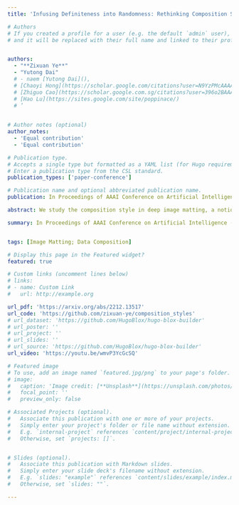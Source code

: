 ```yaml
---
title: 'Infusing Definiteness into Randomness: Rethinking Composition Styles for Deep Image Matting'

# Authors
# If you created a profile for a user (e.g. the default `admin` user), write the username (folder name) here
# and it will be replaced with their full name and linked to their profile.


authors:
  - "**Zixuan Ye**"
  - "Yutong Dai"  
  # - naem [Yutong Dai](),
  # [Chaoyi Hong](https://scholar.google.com/citations?user=N9YzPMcAAAAJ&hl=zh-CN),
  # [Zhiguo Cao](https://scholar.google.com.sg/citations?user=396o2BAAAAAJ&hl=zh-CN),
  # [Hao Lu](https://sites.google.com/site/poppinace/)
  # ’
  

# Author notes (optional)
author_notes:
  - 'Equal contribution'
  - 'Equal contribution'

# Publication type.
# Accepts a single type but formatted as a YAML list (for Hugo requirements).
# Enter a publication type from the CSL standard.
publication_types: ['paper-conference']

# Publication name and optional abbreviated publication name.
publication: In Proceedings of AAAI Conference on Artificial Intelligence (AAAI 2023)

abstract: We study the composition style in deep image matting, a notion that characterizes a data generation flow on how to exploit limited foregrounds and random backgrounds to form a training dataset. Prior art executes this flow in a completely random manner by simply going through the foreground pool or by optionally combining two foregrounds before foreground-background composition. In this work, we first show that naive foreground combination can be problematic and therefore derive an alternative formulation to reasonably combine foregrounds. Our second contribution is an observation that matting performance can benefit from a certain occurrence frequency of combined foregrounds and their associated source foregrounds during training. Inspired by this, we introduce a novel composition style that binds the source and combined foregrounds in a definite triplet. In addition, we also find that different orders of foreground combination lead to different foreground patterns, which further inspires a quadruplet-based composition style. Results under controlled experiments on four matting baselines show that our composition styles outperform existing ones and invite consistent performance improvement on both composited and real-world datasets. 

summary: In Proceedings of AAAI Conference on Artificial Intelligence (AAAI 2023)


tags: [Image Matting; Data Composition]

# Display this page in the Featured widget?
featured: true

# Custom links (uncomment lines below)
# links:
# - name: Custom Link
#   url: http://example.org

url_pdf: 'https://arxiv.org/abs/2212.13517'
url_code: 'https://github.com/zixuan-ye/composition_styles'
# url_dataset: 'https://github.com/HugoBlox/hugo-blox-builder'
# url_poster: ''
# url_project: ''
# url_slides: ''
# url_source: 'https://github.com/HugoBlox/hugo-blox-builder'
url_video: 'https://youtu.be/wmvP3YcGcSQ'

# Featured image
# To use, add an image named `featured.jpg/png` to your page's folder.
# image:
#   caption: 'Image credit: [**Unsplash**](https://unsplash.com/photos/pLCdAaMFLTE)'
#   focal_point: ''
#   preview_only: false

# Associated Projects (optional).
#   Associate this publication with one or more of your projects.
#   Simply enter your project's folder or file name without extension.
#   E.g. `internal-project` references `content/project/internal-project/index.md`.
#   Otherwise, set `projects: []`.


# Slides (optional).
#   Associate this publication with Markdown slides.
#   Simply enter your slide deck's filename without extension.
#   E.g. `slides: "example"` references `content/slides/example/index.md`.
#   Otherwise, set `slides: ""`.

---
```


<!-- {{% callout note %}}
Click the _Cite_ button above to demo the feature to enable visitors to import publication metadata into their reference management software.
{{% /callout %}}

{{% callout note %}}
Create your slides in Markdown - click the _Slides_ button to check out the example.
{{% /callout %}}

Add the publication's **full text** or **supplementary notes** here. You can use rich formatting such as including [code, math, and images](https://docs.hugoblox.com/content/writing-markdown-latex/). -->
